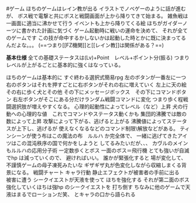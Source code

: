 #ゲーム
ほちのゲームはレイン教が出る
イラストでノベゲーのように話が進むが、
ボス戦で電撃と共にボスと戦闘画面が上から降りてきて始まる。
雑魚戦は一画面に適当に沸かせて行う
イベントも上から降りてくる絵
ほちがガイダーノーツに書かれた計画に気づく
ゲーム起動時に戦いの運命を決めて、
それが全てのゲームです
この技が命中するかしないかは起動した時とかに既に決まってるんだよな。。。
(==つまり[[FZ機関]]と[[レイン教]]は関係がある？==)

**基本仕様**
全ての基礎ステータスは(Lv)+Point　レベル+ポイント分(振る)
つまりレベルが上がるごとに基本的に強くはなっている。

ほちのゲームは基本的に
すぐ終わる選択式簡易rpg 
左のボタンが一番左に一つ
右のボタンはそれを押すごとに右ボタンがそれの右に増えていく
左上に天の絵　その右に歩く犬とその他
その下にメッセージボックス　その下にコマンドボタン
右左ボタンがそこにある分だけランダム戦闘コマンドに変化
つまり歩く程戦闘選択肢が増えやすくなる。
心理的起動性によってレベル（など）上昇
犬の行動への心理的な値　これでコマンドやステータス動くかも
集団的沸騰では敵の数によって上昇
攻撃によって下がる、逃げると上がる
沸騰値によってステータスが上下し、逃げるが
使えなくなるなどのコマンド制限\解放などがある。
ティンシーンが使う布はこの魔法の布　ルルハ
か完全体で、
一緒に逃げてきたアイツはこの混沌秩序の国で何かをしようと
してるみたいだが、、、
カヴルのメインもルルハの応用分子術
一定数歩くとボス
一面のボス＝飛行機
とても強いが自滅でhp は減っていくので、
避ければいい。
誰かが緊張化すると
場が変化して、不謹慎ゲームの母子凍死みたいな
ギザギザ丸が色変化しながら収縮しまくる背景になる。
戦闘チャート
キャラ行動
静止エフェクトが被害者の手前に出る　
被害に遭う
シークイエストが天液を使って
ほちを強化する
それが第二面のボス
強化していくほちは強hp のシークイエストを
打ち倒す
ちなみに他のゲームで天液はまるでローションだ笑、
とキャラの口から語られる
